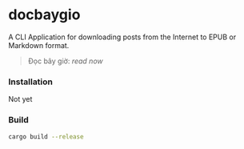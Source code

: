# docbaygio
A CLI Application for downloading posts from the Internet to EPUB or Markdown format.

> Đọc bây giờ: _read now_

### Installation
Not yet

### Build

```bash
cargo build --release
```